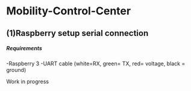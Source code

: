 # Mobility-Control-Center
## (1)Raspberry setup serial connection
##### **Requirements**

-Raspberry 3
-UART cable (white=RX, green= TX, red= voltage, black = ground)


Work in progress

